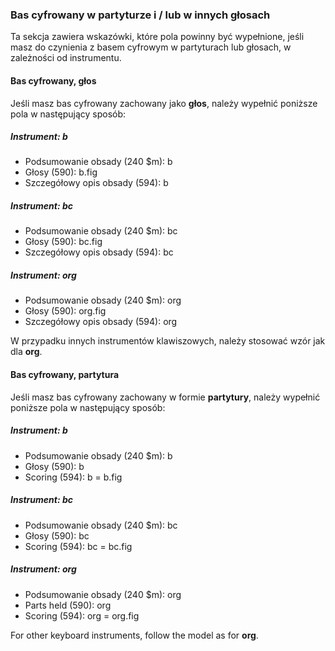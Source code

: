### Bas cyfrowany w partyturze i / lub w innych głosach

Ta sekcja zawiera wskazówki, które pola powinny być wypełnione, jeśli masz do czynienia z basem cyfrowym w partyturach lub głosach, w zależności od instrumentu.

#### Bas cyfrowany, głos

Jeśli masz bas cyfrowany zachowany jako **głos**, należy wypełnić poniższe pola w następujący sposób:

##### Instrument: b

- Podsumowanie obsady (240 $m): b
- Głosy (590): b.fig
- Szczegółowy opis obsady (594): b

##### Instrument: bc

- Podsumowanie obsady (240 $m): bc
- Głosy (590): bc.fig
- Szczegółowy opis obsady (594): bc

##### Instrument: org

- Podsumowanie obsady (240 $m): org
- Głosy (590): org.fig
- Szczegółowy opis obsady (594): org

W przypadku innych instrumentów klawiszowych, należy stosować wzór jak dla **org**.

#### Bas cyfrowany, partytura

Jeśli masz bas cyfrowany zachowany w formie **partytury**, należy wypełnić poniższe pola w następujący sposób:

##### Instrument: b

- Podsumowanie obsady (240 $m): b
- Głosy (590): b
- Scoring (594): b = b.fig

##### Instrument: bc

- Podsumowanie obsady (240 $m): bc
- Głosy (590): bc
- Scoring (594): bc = bc.fig

##### Instrument: org

- Podsumowanie obsady (240 $m): org
- Parts held (590): org
- Scoring (594): org = org.fig

For other keyboard instruments, follow the model as for **org**.
